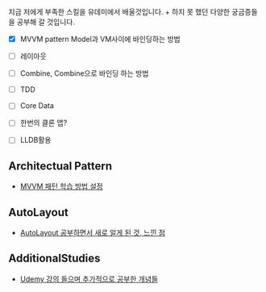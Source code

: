 지금 저에게 부족한 스킬을 유데미에서 배울것입니다. + 하지 못 했던 다양한 궁금증들을 공부해 갈 것입니다.

- [x] MVVM pattern Model과 VM사이에 바인딩하는 방법

- [ ] 레이아웃

- [ ] Combine, Combine으로 바인딩 하는 방법

- [ ] TDD

- [ ] Core Data

- [ ] 한번의 클론 앱?

- [ ] LLDB활용

## Architectual Pattern
- <a href="https://github.com/SHcommit/LearnMoreSwiftInUdemy/tree/master/Architectural%20Pattern/MVVM_Pattern">MVVM 패턴 학습 방법 설정</a>

## AutoLayout

- <a href="https://github.com/SHcommit/LearnMoreSwiftInUdemy/tree/master/AutoLayout">AutoLayout 공부하면서 새로 알게 된 것, 느낀 점</a>

## AdditionalStudies
- <a href="https://github.com/SHcommit/LearnMoreSwiftInUdemy/tree/master/AdditionalStudies">Udemy 강의 들으며 추가적으로 공부한 개념들</a>

